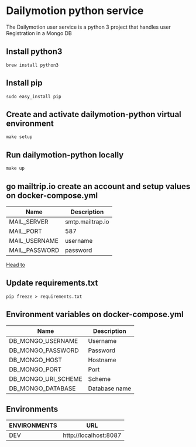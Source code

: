 # Dailymotion python service

The Dailymotion user service is a python 3 project that handles user Registration in a Mongo DB 

## Install python3
```
brew install python3
```
## Install pip
```
sudo easy_install pip
```
## Create and activate dailymotion-python virtual environment
```
make setup
```
## Run dailymotion-python locally
```
make up
```

## go mailtrip.io create an account and setup  values on docker-compose.yml

|                Name | Description     |
|-------------------- |-----------------|
| MAIL_SERVER         | smtp.mailtrap.io|
| MAIL_PORT           | 587             |
| MAIL_USERNAME       | username        |
| MAIL_PASSWORD       | password        |


[Head to]( http://localhost:8087)

## Update requirements.txt
```
pip freeze > requirements.txt
```

## Environment variables on docker-compose.yml

|                Name | Description   |
|-------------------- |---------------|
| DB_MONGO_USERNAME   | Username      |
| DB_MONGO_PASSWORD   | Password      |
| DB_MONGO_HOST       | Hostname      |
| DB_MONGO_PORT       | Port          |
| DB_MONGO_URI_SCHEME | Scheme        |
| DB_MONGO_DATABASE   | Database name |


## Environments
| ENVIRONMENTS | URL                                                        |
|--------------|------------------------------------------------------------|
| DEV          | http://localhost:8087      |

